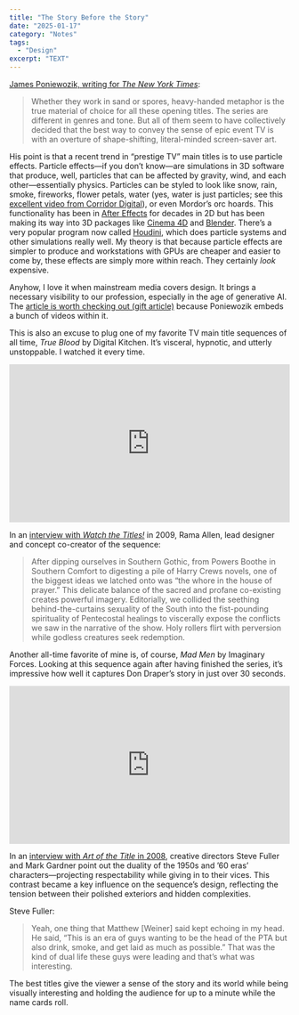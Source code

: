 ```yaml
---
title: "The Story Before the Story"
date: "2025-01-17"
category: "Notes"
tags:
  - "Design"
excerpt: "TEXT"
---
```

[James Poniewozik, writing for _The New York Times_](https://www.nytimes.com/2025/01/13/arts/television/tv-title-sequences.html?unlocked_article_code=1.p04.EM8b.HNJUOQvepcfj&smid=url-share):
> Whether they work in sand or spores, heavy-handed metaphor is the true material of choice for all these opening titles. The series are different in genres and tone. But all of them seem to have collectively decided that the best way to convey the sense of epic event TV is with an overture of shape-shifting, literal-minded screen-saver art.

His point is that a recent trend in “prestige TV” main titles is to use particle effects. Particle effects—if you don’t know—are simulations in 3D software that produce, well, particles that can be affected by gravity, wind, and each other—essentially physics. Particles can be styled to look like snow, rain, smoke, fireworks, flower petals, water (yes, water is just particles; see this [excellent video from Corridor Digital](https://www.youtube.com/watch?v=qdvNNm1kNu4)), or even Mordor’s orc hoards. This functionality has been in [After Effects](https://www.adobe.com/products/aftereffects.html) for decades in 2D but has been making its way into 3D packages like [Cinema 4D](https://www.maxon.net/en/cinema-4d) and [Blender](https://www.blender.org/). There’s a very popular program now called [Houdini](https://www.sidefx.com/products/houdini/), which does particle systems and other simulations really well. My theory is that because particle effects are simpler to produce and workstations with GPUs are cheaper and easier to come by, these effects are simply more within reach. They certainly _look_ expensive. 

Anyhow, I love it when mainstream media covers design. It brings a necessary visibility to our profession, especially in the age of generative AI. The [article is worth checking out (gift article)](https://www.nytimes.com/2025/01/13/arts/television/tv-title-sequences.html?unlocked_article_code=1.p04.EM8b.HNJUOQvepcfj&smid=url-share) because Poniewozik embeds a bunch of videos within it.

This is also an excuse to plug one of my favorite TV main title sequences of all time, _True Blood_ by Digital Kitchen. It’s visceral, hypnotic, and utterly unstoppable. I watched it every time.

<div style="position:relative;padding-top:56.25%;" class="rounded overflow-hidden"><iframe src="https://iframe.mediadelivery.net/embed/187277/ae825e04-2c74-42fa-8fe8-8ea28c9c7643?autoplay=false&loop=false&muted=false&preload=true&responsive=true" loading="lazy" style="border:0;position:absolute;top:0;height:100%;width:100%;" allow="accelerometer;gyroscope;autoplay;encrypted-media;picture-in-picture;" allowfullscreen="true"></iframe></div>

In an [interview with _Watch the Titles!_](https://www.watchthetitles.com/titlesequence/true-blood/) in 2009, Rama Allen, lead designer and concept co-creator of the sequence:
> After dipping ourselves in Southern Gothic, from Powers Boothe in Southern Comfort to digesting a pile of Harry Crews novels, one of the biggest ideas we latched onto was “the whore in the house of prayer.” This delicate balance of the sacred and profane co-existing creates powerful imagery. Editorially, we collided the seething behind-the-curtains sexuality of the South into the fist-pounding spirituality of Pentecostal healings to viscerally expose the conflicts we saw in the narrative of the show. Holy rollers flirt with perversion while godless creatures seek redemption.

Another all-time favorite of mine is, of course, _Mad Men_ by Imaginary Forces. Looking at this sequence again after having finished the series, it’s impressive how well it captures Don Draper’s story in just over 30 seconds.

<div style="position:relative;padding-top:56.25%;" class="rounded overflow-hidden"><iframe src="https://iframe.mediadelivery.net/embed/187277/9e6a9861-04f0-49ff-8d50-7a8109120221?autoplay=false&loop=false&muted=false&preload=true&responsive=true" loading="lazy" style="border:0;position:absolute;top:0;height:100%;width:100%;" allow="accelerometer;gyroscope;autoplay;encrypted-media;picture-in-picture;" allowfullscreen="true"></iframe></div>

In an [interview with _Art of the Title_ in 2008](https://www.artofthetitle.com/title/mad-men/), creative directors Steve Fuller and Mark Gardner point out the duality of the 1950s and ’60 eras’ characters—projecting respectability while giving in to their vices. This contrast became a key influence on the sequence’s design, reflecting the tension between their polished exteriors and hidden complexities.

Steve Fuller:
> Yeah, one thing that Matthew [Weiner] said kept echoing in my head. He said, “This is an era of guys wanting to be the head of the PTA but also drink, smoke, and get laid as much as possible.” That was the kind of dual life these guys were leading and that’s what was interesting.

The best titles give the viewer a sense of the story and its world while being visually interesting and holding the audience for up to a minute while the name cards roll. 